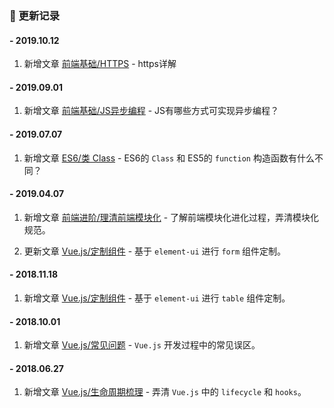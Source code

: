 ### 📝 更新记录

#### - 2019.10.12

  1. 新增文章 [前端基础/HTTPS](/base/https) - https详解

#### - 2019.09.01

  1. 新增文章 [前端基础/JS异步编程](/base/js-asynchronous-programming) - JS有哪些方式可实现异步编程？

#### - 2019.07.07

  1. 新增文章 [ES6/类 Class](/es6/class) - ES6的 `Class` 和 ES5的 `function` 构造函数有什么不同？

#### - 2019.04.07

  1. 新增文章 [前端进阶/理清前端模块化](/advanced/clear-front-end-modular) - 了解前端模块化进化过程，弄清模块化规范。

  2. 更新文章 [Vue.js/定制组件](/vue/components) - 基于 `element-ui` 进行 `form` 组件定制。
  
#### - 2018.11.18

  1. 新增文章 [Vue.js/定制组件](/vue/components) - 基于 `element-ui` 进行 `table` 组件定制。

#### - 2018.10.01

  1. 新增文章 [Vue.js/常见问题](/vue/problems) - `Vue.js` 开发过程中的常见误区。

#### - 2018.06.27

  1. 新增文章 [Vue.js/生命周期梳理](/vue/lifecycle) - 弄清 `Vue.js` 中的 `lifecycle` 和 `hooks`。
